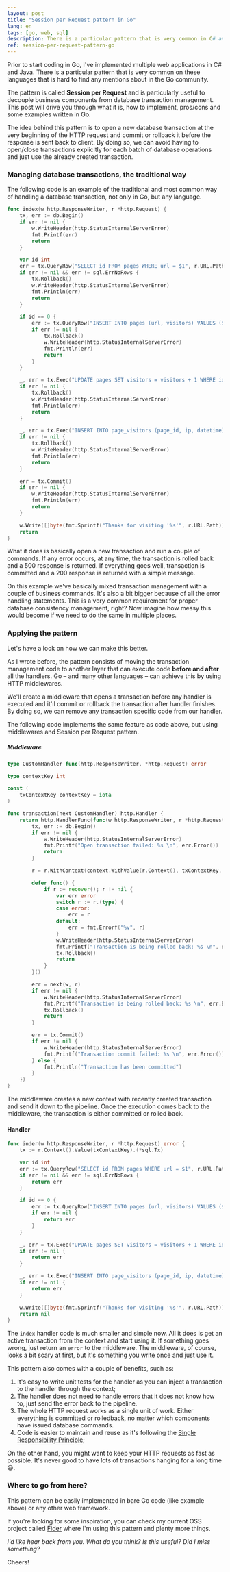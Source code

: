```yaml
---
layout: post
title: "Session per Request pattern in Go"
lang: en
tags: [go, web, sql]
description: There is a particular pattern that is very common in C# and Java, but is hard to find any mentions about in the Go community. The pattern is called Session per Request and is particularly useful to decouple business components from database transaction management. This post will drive you through what it is, how to implement, pros/cons and some examples written in Go.
ref: session-per-request-pattern-go
---
```


Prior to start coding in Go, I've implemented multiple web applications in C# and Java. There is a particular pattern that is very common on these languages that is hard to find any mentions about in the Go community. 

The pattern is called **Session per Request** and is particularly useful to decouple business components from database transaction management. This post will drive you through what it is, how to implement, pros/cons and some examples written in Go.

The idea behind this pattern is to open a new database transaction at the very beginning of the HTTP request and commit or rollback it before the response is sent back to client. By doing so, we can avoid having to open/close transactions explicitly for each batch of database operations and just use the already created transaction.

### Managing database transactions, the traditional way

The following code is an example of the traditional and most common way of handling a database transaction, not only in Go, but any language.

```go
func index(w http.ResponseWriter, r *http.Request) {
	tx, err := db.Begin()
	if err != nil {
		w.WriteHeader(http.StatusInternalServerError)
		fmt.Printf(err)
		return
	}

	var id int
	err = tx.QueryRow("SELECT id FROM pages WHERE url = $1", r.URL.Path).Scan(&id)
	if err != nil && err != sql.ErrNoRows {
		tx.Rollback()
		w.WriteHeader(http.StatusInternalServerError)
		fmt.Println(err)
		return
	}

	if id == 0 {
		err := tx.QueryRow("INSERT INTO pages (url, visitors) VALUES ($1, 0) RETURNING id", r.URL.Path).Scan(&id)
		if err != nil {
			tx.Rollback()
			w.WriteHeader(http.StatusInternalServerError)
			fmt.Println(err)
			return
		}
	}

	_, err = tx.Exec("UPDATE pages SET visitors = visitors + 1 WHERE id = $1", id)
	if err != nil {
		tx.Rollback()
		w.WriteHeader(http.StatusInternalServerError)
		fmt.Println(err)
		return
	}

	_, err = tx.Exec("INSERT INTO page_visitors (page_id, ip, datetime) VALUES ($1, $2, $3)", id, r.RemoteAddr, time.Now())
	if err != nil {
		tx.Rollback()
		w.WriteHeader(http.StatusInternalServerError)
		fmt.Println(err)
		return
	}

	err = tx.Commit()
	if err != nil {
		w.WriteHeader(http.StatusInternalServerError)
		fmt.Println(err)
		return
	}

	w.Write([]byte(fmt.Sprintf("Thanks for visiting '%s'", r.URL.Path)))
	return
}
```

What it does is basically open a new transaction and run a couple of commands. If any error occurs, at any time, the transaction is rolled back and a 500 response is returned. If everything goes well, transaction is committed and a 200 response is returned with a simple message.

On this example we've basically mixed transaction management with a couple of business commands. It's also a bit bigger because of all the error handling statements. This is a very common requirement for proper database consistency management, right? Now imagine how messy this would become if we need to do the same in multiple places.

### Applying the pattern

Let's have a look on how we can make this better.

As I wrote before, the pattern consists of moving the transaction management code to another layer that can execute code **before and after** all the handlers. Go – and many other languages – can achieve this by using HTTP middlewares.

We'll create a middleware that opens a transaction before any handler is executed and it'll commit or rollback the transaction after handler finishes. By doing so, we can remove any transaction specific code from our handler.

The following code implements the same feature as code above, but using middlewares and Session per Request pattern.

##### Middleware

```go
type CustomHandler func(http.ResponseWriter, *http.Request) error

type contextKey int

const (
	txContextKey contextKey = iota
)

func transaction(next CustomHandler) http.Handler {
	return http.HandlerFunc(func(w http.ResponseWriter, r *http.Request) {
		tx, err := db.Begin()
		if err != nil {
			w.WriteHeader(http.StatusInternalServerError)
			fmt.Printf("Open transaction failed: %s \n", err.Error())
			return
		}

		r = r.WithContext(context.WithValue(r.Context(), txContextKey, tx))

		defer func() {
			if r := recover(); r != nil {
				var err error
				switch r := r.(type) {
				case error:
					err = r
				default:
					err = fmt.Errorf("%v", r)
				}
				w.WriteHeader(http.StatusInternalServerError)
				fmt.Printf("Transaction is being rolled back: %s \n", err.Error())
				tx.Rollback()
				return
			}
		}()

		err = next(w, r)
		if err != nil {
			w.WriteHeader(http.StatusInternalServerError)
			fmt.Printf("Transaction is being rolled back: %s \n", err.Error())
			tx.Rollback()
			return
		}

		err = tx.Commit()
		if err != nil {
			w.WriteHeader(http.StatusInternalServerError)
			fmt.Printf("Transaction commit failed: %s \n", err.Error())
		} else {
			fmt.Println("Transaction has been committed")
		}
	})
}
```

The middleware creates a new context with recently created transaction and send it down to the pipeline. Once the execution comes back to the middleware, the transaction is either committed or rolled back.

#### Handler

```go
func inder(w http.ResponseWriter, r *http.Request) error {
	tx := r.Context().Value(txContextKey).(*sql.Tx)

	var id int
	err := tx.QueryRow("SELECT id FROM pages WHERE url = $1", r.URL.Path).Scan(&id)
	if err != nil && err != sql.ErrNoRows {
		return err
	}

	if id == 0 {
		err := tx.QueryRow("INSERT INTO pages (url, visitors) VALUES ($1, 0) RETURNING id", r.URL.Path).Scan(&id)
		if err != nil {
			return err
		}
	}

	_, err = tx.Exec("UPDATE pages SET visitors = visitors + 1 WHERE id = $1", id)
	if err != nil {
		return err
	}

	_, err = tx.Exec("INSERT INTO page_visitors (page_id, ip, datetime) VALUES ($1, $2, $3)", id, r.RemoteAddr, time.Now())
	if err != nil {
		return err
	}

	w.Write([]byte(fmt.Sprintf("Thanks for visiting '%s'", r.URL.Path)))
	return nil
}
```

The `index` handler code is much smaller and simple now. All it does is get an active transaction from the context and start using it. If something goes wrong, just return an `error` to the middleware. The middleware, of course, looks a bit scary at first, but it's something you write once and just use it.

This pattern also comes with a couple of benefits, such as:

1. It's easy to write unit tests for the handler as you can inject a transaction to the handler through the context;
2. The handler does not need to handle errors that it does not know how to, just send the error back to the pipeline.
3. The whole HTTP request works as a single unit of work. Either everything is committed or rolledback, no matter which components have issued database commands.
4. Code is easier to maintain and reuse as it's following the [Single Responsibility Principle](https://en.wikipedia.org/wiki/Single_responsibility_principle);

On the other hand, you might want to keep your HTTP requests as fast as possible. It's never good to have lots of transactions hanging for a long time 😃.

### Where to go from here?

This pattern can be easily implemented in bare Go code (like example above) or any other web framework. 

If you're looking for some inspiration, you can check my current OSS project called [Fider](https://github.com/getfider/fider) where I'm using this pattern and plenty more things.

*I'd like hear back from you. What do you think? Is this useful? Did I miss something?*

Cheers!